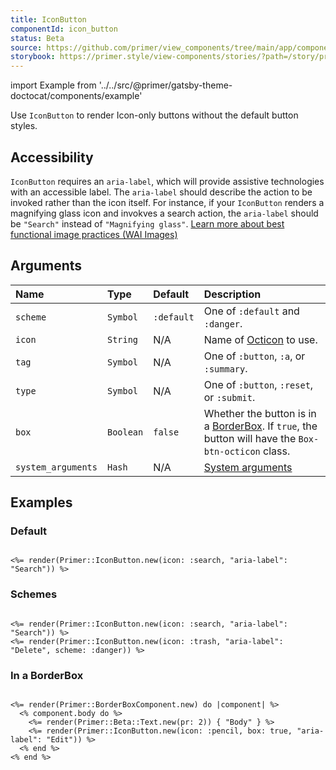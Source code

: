 ```yaml
---
title: IconButton
componentId: icon_button
status: Beta
source: https://github.com/primer/view_components/tree/main/app/components/primer/icon_button.rb
storybook: https://primer.style/view-components/stories/?path=/story/primer-icon-button
---
```


import Example from '../../src/@primer/gatsby-theme-doctocat/components/example'

<!-- Warning: AUTO-GENERATED file, do not edit. Add code comments to your Ruby instead <3 -->

Use `IconButton` to render Icon-only buttons without the default button styles.

## Accessibility

`IconButton` requires an `aria-label`, which will provide assistive technologies with an accessible label.
The `aria-label` should describe the action to be invoked rather than the icon itself. For instance,
if your `IconButton` renders a magnifying glass icon and invokves a search action, the `aria-label` should be
`"Search"` instead of `"Magnifying glass"`.
[Learn more about best functional image practices (WAI Images)](https://www.w3.org/WAI/tutorials/images/functional)

## Arguments

| Name | Type | Default | Description |
| :- | :- | :- | :- |
| `scheme` | `Symbol` | `:default` | One of `:default` and `:danger`. |
| `icon` | `String` | N/A | Name of [Octicon](https://primer.style/octicons/) to use. |
| `tag` | `Symbol` | N/A | One of `:button`, `:a`, or `:summary`. |
| `type` | `Symbol` | N/A | One of `:button`, `:reset`, or `:submit`. |
| `box` | `Boolean` | `false` | Whether the button is in a [BorderBox](/components/borderbox). If `true`, the button will have the `Box-btn-octicon` class. |
| `system_arguments` | `Hash` | N/A | [System arguments](/system-arguments) |

## Examples

### Default

<Example src="<button aria-label='Search' type='button' data-view-component='true' class='btn-octicon'><svg aria-hidden='true' height='16' viewBox='0 0 16 16' version='1.1' width='16' data-view-component='true' class='octicon octicon-search'>    <path fill-rule='evenodd' d='M11.5 7a4.499 4.499 0 11-8.998 0A4.499 4.499 0 0111.5 7zm-.82 4.74a6 6 0 111.06-1.06l3.04 3.04a.75.75 0 11-1.06 1.06l-3.04-3.04z'></path></svg></button>" />

```erb

<%= render(Primer::IconButton.new(icon: :search, "aria-label": "Search")) %>
```

### Schemes

<Example src="<button aria-label='Search' type='button' data-view-component='true' class='btn-octicon'><svg aria-hidden='true' height='16' viewBox='0 0 16 16' version='1.1' width='16' data-view-component='true' class='octicon octicon-search'>    <path fill-rule='evenodd' d='M11.5 7a4.499 4.499 0 11-8.998 0A4.499 4.499 0 0111.5 7zm-.82 4.74a6 6 0 111.06-1.06l3.04 3.04a.75.75 0 11-1.06 1.06l-3.04-3.04z'></path></svg></button><button aria-label='Delete' type='button' data-view-component='true' class='btn-octicon btn-octicon-danger'><svg aria-hidden='true' height='16' viewBox='0 0 16 16' version='1.1' width='16' data-view-component='true' class='octicon octicon-trash'>    <path fill-rule='evenodd' d='M6.5 1.75a.25.25 0 01.25-.25h2.5a.25.25 0 01.25.25V3h-3V1.75zm4.5 0V3h2.25a.75.75 0 010 1.5H2.75a.75.75 0 010-1.5H5V1.75C5 .784 5.784 0 6.75 0h2.5C10.216 0 11 .784 11 1.75zM4.496 6.675a.75.75 0 10-1.492.15l.66 6.6A1.75 1.75 0 005.405 15h5.19c.9 0 1.652-.681 1.741-1.576l.66-6.6a.75.75 0 00-1.492-.149l-.66 6.6a.25.25 0 01-.249.225h-5.19a.25.25 0 01-.249-.225l-.66-6.6z'></path></svg></button>" />

```erb

<%= render(Primer::IconButton.new(icon: :search, "aria-label": "Search")) %>
<%= render(Primer::IconButton.new(icon: :trash, "aria-label": "Delete", scheme: :danger)) %>
```

### In a BorderBox

<Example src="<div data-view-component='true' class='Box'>    <div data-view-component='true' class='Box-body'>    <span data-view-component='true' class='pr-2'>Body</span>    <button aria-label='Edit' type='button' data-view-component='true' class='btn-octicon Box-btn-octicon'><svg aria-hidden='true' height='16' viewBox='0 0 16 16' version='1.1' width='16' data-view-component='true' class='octicon octicon-pencil'>    <path fill-rule='evenodd' d='M11.013 1.427a1.75 1.75 0 012.474 0l1.086 1.086a1.75 1.75 0 010 2.474l-8.61 8.61c-.21.21-.47.364-.756.445l-3.251.93a.75.75 0 01-.927-.928l.929-3.25a1.75 1.75 0 01.445-.758l8.61-8.61zm1.414 1.06a.25.25 0 00-.354 0L10.811 3.75l1.439 1.44 1.263-1.263a.25.25 0 000-.354l-1.086-1.086zM11.189 6.25L9.75 4.81l-6.286 6.287a.25.25 0 00-.064.108l-.558 1.953 1.953-.558a.249.249 0 00.108-.064l6.286-6.286z'></path></svg></button></div>  </div>" />

```erb

<%= render(Primer::BorderBoxComponent.new) do |component| %>
  <% component.body do %>
    <%= render(Primer::Beta::Text.new(pr: 2)) { "Body" } %>
    <%= render(Primer::IconButton.new(icon: :pencil, box: true, "aria-label": "Edit")) %>
  <% end %>
<% end %>
```
